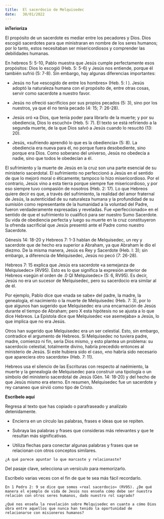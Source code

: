 ```yaml
---
title:  El sacerdocio de Melquisedec
date:   30/01/2022
---
```


**inTerioriza**

El propósito de un sacerdote es mediar entre los pecadores y Dios. Dios escogió sacerdotes para que ministraran en nombre de los seres humanos; por lo tanto, estos necesitaban ser misericordiosos y comprender las debilidades humanas.

En hebreos 5: 5-10, Pablo muestra que Jesús cumple perfectamente esos propósitos: Dios lo escogió (Heb. 5: 5-6) y Jesús nos entiende, porque él también sufrió (5: 7-8). Sin embargo, hay algunas diferencias importantes:

- Jesús no fue «escogido de entre los hombres» (Heb. 5: l ). Jesús adoptó la naturaleza humana con el propósito de, entre otras cosas, servir como sacerdote a nuestro favor.

- Jesús no ofreció sacrificios por sus propios pecados (5: 3), sino por los nuestros, ya que él no tenía pecado (4: 15; 7: 26-28).

- Jesús oró «a Dios, que tenía poder para librarlo de la muerte; y por su obediencia, Dios lo escuchó» (Heb. 5: 7). El texto se está refiriendo a la segunda muerte, de la que Dios salvó a Jesús cuando lo resucitó (13: 20).

- Jesús, «sufriendo aprendió lo que es la obediencia» (5: 8). La obediencia era nueva para él, no porque fuera desobediente, sino porque era Dios. Como soberano del universo, Jesús no obedecía a nadie, sino que todos le obedecían a él.

El sufrimiento y la muerte de Jesús en la cruz son una parte esencial de su ministerio sacerdotal. El sufrimiento no perfeccionó a Jesús en el sentido de que lo mejoró moral o éticamente; tampoco lo hizo misericordioso. Por el contrario, Jesús vino a esta tierra porque siempre fue misericordioso, y por eso siempre tuvo compasión de nosotros (Heb. 2: 17). Lo que Hebreos quiere decir es que, a través del sufrimiento, la realidad del amor fraternal de Jesús, la autenticidad de su naturaleza humana y la profundidad de su sumisión como representante de la humanidad a la voluntad del Padre, fueron verdaderamente expresadas y reveladas. Fue «perfeccionado» en el sentido de que el sufrimiento lo cualificó para ser nuestro Sumo Sacerdote. Su vida de obediencia perfecta y luego su muerte en la cruz constituyeron la ofrenda sacrificial que Jesús presentó ante el Padre como nuestro Sacerdote.

Génesis 14: 18-20 y Hebreos 7: 1-3 hablan de Melquisedec, un rey y sacerdote que de hecho era superior a Abraham, ya que Abraham le dio el diezmo. De la misma manera, Jesús es Rey y Sacerdote (Heb. l: 3); sin embargo, a diferencia de Melquisedec, Jesús no pecó (7: 26-28).

Hebreos 7: 15 explica que Jesús era sacerdote «a semejanza de Melquisedec» (RV95). Esto es lo que significa la expresión anterior de Hebreos «según el orden de .0 QI Melquisedec» (5: 6, RV95). Es decir, Jesús no era un sucesor de Melquisedec, pero su sacerdocio era similar al de él.

Por ejemplo, Pablo dice que «nada se sabe» del padre, la madre, la genealogía, el nacimiento o la muerte de Melquisedec (Heb. 7: 3), por lo que algunos han sugerido que Melquisedec era una encarnación de Jesús durante el tiempo de Abraham; pero X esta hipótesis no se ajusta a lo que dice Hebreos. La Epístola dice que Melquisedec «se asemejaba» a Jesús, lo que implica que no era Jesús.

Otros han sugerido que Melquisedec era un ser celestial. Esto, sin embargo, contradice el argumento de Hebreos. Si Melquisedec no tuviera padre, madre, comienzo ni fin, sería Dios mismo, y esto plantea un problema: su sacerdocio celestial, totalmente divino, habría precedido entonces al ministerio de Jesús. Si este hubiera sido el caso, «no habría sido necesario que apareciera otro sacerdote» (Heb. 7: 11).

Hebreos usa el silencio de las Escrituras con respecto al naéimiento, la muerte y la genealogía de Melquisedec para construir una tipología o un símbolo del ministerio sacerdotal de Jesús (Gén. 14: 18-20) y del hecho de que Jesús mismo era eterno. En resumen, Melquisedec fue un sacerdote y rey cananeo que sirvió como tipo de Cristo.

**Escríbelo aquí**

Regresa al texto que has copiado o parafraseado y analízalo detenidamente.

- Encierra en un círculo las palabras, frases e ideas que se repiten.

- Subraya las palabras y frases que consideras más relevantes y que te resultan más significativas.

- Utiliza flechas para conectar algunas palabras y frases que se relacionan con otros conceptos similares.

`¿A qué parece apuntar lo que marcaste y relacionaste?`

Del pasaje clave, selecciona un versículo para memorizarlo.

Escríbelo varias veces con el fin de que te sea más fácil recordarlo.

`En 1 Pedro 2: 9 se dice que somos «real sacerdocio» (RV95). ¿De qué manera el ejemplo de vida de Jesús nos enseña cómo debe ser nuestra relación con otros seres humanos, dado nuestro rol sagrado?`

`¿Qué nos enseña la revelación sobre Melquisedec en cuanto a cómo Dios obra entre aquellos que nunca han tenido la oportunidad de relacionarse con misioneros humanos?`

